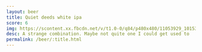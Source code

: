 ```yaml
---
layout: beer
title: Quiet deeds white ipa
score: 6
img: https://scontent.xx.fbcdn.net/v/t1.0-0/q84/p480x480/11053929_10153268257438745_724512553237905656_n.jpg?oh=ac7722e404f98b4c2e790c40109231d9&oe=5888D715
desc: A strange combination. Maybe not quite one I could get used to
permalink: /beer/:title.html
---
```

